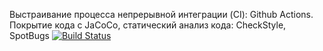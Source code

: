 Выстраивание процесса непрерывной интеграции (CI): Github Actions. Покрытие кода с JaCoCo, статический анализ кода: CheckStyle, SpotBugs
[![Build Status](https://app.travis-ci.com/eavasil/ci.svg?branch=master)](https://app.travis-ci.com/github/eavasil/ci)